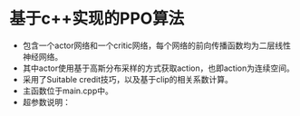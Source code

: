 # 基于c++实现的PPO算法
+ 包含一个actor网络和一个critic网络，每个网络的前向传播函数均为二层线性神经网络。
+ 其中actor使用基于高斯分布采样的方式获取action，也即action为连续空间。
+ 采用了Suitable credit技巧，以及基于clip的相关系数计算。
+ 主函数位于main.cpp中。
+ 超参数说明：
